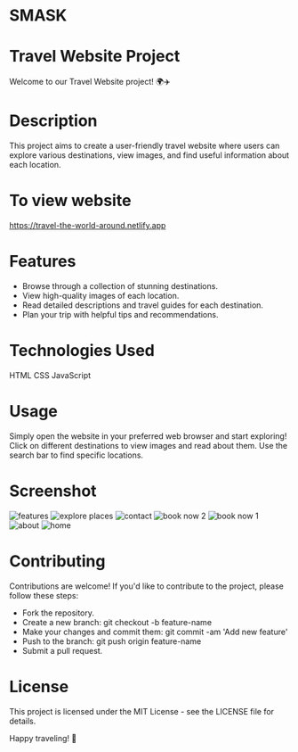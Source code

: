 # SMASK

# Travel Website Project
Welcome to our Travel Website project! 🌍✈️

# Description
This project aims to create a user-friendly travel website where users can explore various destinations, view images, and find useful information about each location.

# To view website 
https://travel-the-world-around.netlify.app

# Features
- Browse through a collection of stunning destinations.
- View high-quality images of each location.
- Read detailed descriptions and travel guides for each destination.
- Plan your trip with helpful tips and recommendations.

# Technologies Used
HTML
CSS
JavaScript

# Usage
Simply open the website in your preferred web browser and start exploring! Click on different destinations to view images and read about them. Use the search bar to find specific locations.

# Screenshot



![features](https://github.com/Sainky-gupta/SMASK/assets/101310725/c97b9d93-7550-41ca-8a45-ba1d821e9da9)
![explore places](https://github.com/Sainky-gupta/SMASK/assets/101310725/581309eb-c04e-48d6-95ae-bfd51563343b)
![contact](https://github.com/Sainky-gupta/SMASK/assets/101310725/7fe97b14-bc49-4808-8ab8-c56227f0d402)
![book now 2](https://github.com/Sainky-gupta/SMASK/assets/101310725/a7329ef8-f63f-4f23-a89f-418e3e6f843a)
![book now 1](https://github.com/Sainky-gupta/SMASK/assets/101310725/3ad6deec-fb1d-44b8-830d-6db0d5331ef0)
![about](https://github.com/Sainky-gupta/SMASK/assets/101310725/f5aeda13-979d-40eb-9408-2867f1f20275)
![home](https://github.com/Sainky-gupta/SMASK/assets/101310725/211c92f7-73f1-4247-9824-c8eece537975)










# Contributing
Contributions are welcome! If you'd like to contribute to the project, please follow these steps:

- Fork the repository.
- Create a new branch: git checkout -b feature-name
- Make your changes and commit them: git commit -am 'Add new feature'
- Push to the branch: git push origin feature-name
- Submit a pull request.

# License
This project is licensed under the MIT License - see the LICENSE file for details.

Happy traveling! 🌟
